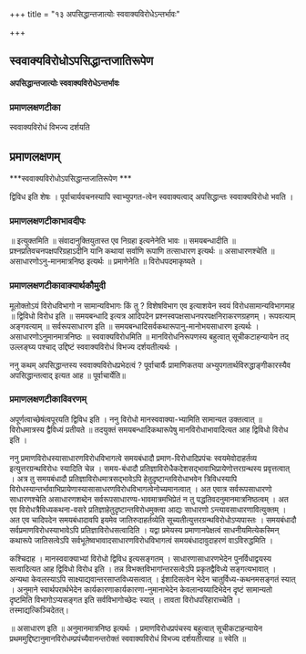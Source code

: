 +++
title = "१३ अपसिद्धान्तजात्योः स्ववाक्यविरोधेऽन्तर्भावः"

+++


## स्ववाक्यविरोधोऽपसिद्धान्तजातिरूपेण

**अपसिद्धान्तजात्योः स्ववाक्यविरोधेऽन्तर्भावः** 

### **प्रमाणलक्षणटीका**

स्ववाक्यविरोधं विभज्य दर्शयति

## प्रमाणलक्षणम्

***स्ववाक्यविरोधोऽपसिद्धान्तजातिरूपेण ***

द्विविध इति शेषः । पूर्वाचार्यवचनस्यापि स्वाभ्युपगत-त्वेन स्ववाक्यत्वाद् अपसिद्धान्तः स्ववाक्यविरोधो भवति ।

### **प्रमाणलक्षणटीकाभावदीपः**

॥ इत्युक्तमिति ॥ संवादानुक्तियुतास्त एव निग्रहा इत्यनेनेति भावः ॥ समयबन्धादीति ॥ प्रश्नप्रतिवचनपक्षपरिग्रहाऽदीनि यानि कथायां सर्वाणि रूपाणि तत्साधारण इत्यर्थः ॥ असाधारणश्चेति ॥ असाधारणोऽनु-मानमात्रनिष्ठ इत्यर्थः ॥ प्रमाणेनेति ॥ विरोधपदमाकृष्यते ।

### **प्रमाणलक्षणटीकावाक्यार्थकौमुदी**

मूलोक्तोऽयं विरोधविभागो न सामान्यविभागः किं तु ? विशेषविभाग एव इत्याशयेन स्वयं विरोधसामान्यविभागमाह ॥ द्विविधो विरोध इति ॥ समयबन्धादि इत्यत्र आदिपदेन प्रश्नस्वपक्षसाधनपरपक्षनिराकरणग्रहणम् । रूपवत्याम् अङ्गवत्याम् ॥ सर्वरूपसाधारण इति ॥ समयबन्धादिसर्वकथारूपानु-मानोभयसाधारण इत्यर्थः । असाधारणोऽनुमानमात्रनिष्ठः ॥ स्ववाक्यविरोधमिति ॥ मानविरोधनिरूपणस्य बहुत्वात् सूचीकटाहन्यायेन तद् उल्लङ्घ्य पश्चाद् उद्दिष्टं स्ववाक्यविरोधं विभज्य दर्शयतीत्यर्थः ।

ननु कथम् अपसिद्धान्तस्य स्ववाक्यविरोधप्रभेदत्वं ? पूर्वाचार्यैः प्रामाणिकतया अभ्युपगतार्थविरुद्धाङ्गीकारस्यैव अपसिद्धान्तत्वाद् इत्यत आह ॥ पूर्वाचार्येति॥

### **प्रमाणलक्षणटीकाविवरणम्**

अपूर्णत्वाच्छेषंत्वपूरयति द्विविध इति । ननु विरोधो मानस्ववाक्या-भ्यामिति सामान्यत उक्तत्वात् ॥ विरोधमात्रस्य द्वैविध्यं प्रतीयते ॥ तदयुक्तं समयबन्धादिकथारूपेषु मानविरोधाभावादित्यत आह द्विविधो विरोध इति ।

ननु प्रमाणविरोधस्यासाधारणविरोधविभागत्वे समयबंधादौ प्रमाण-विरोधादिप्रपंचः स्वयमेवोदाहर्तव्य इत्युत्तरग्रन्थविरोधः स्यादिति चेन्न । समय-बंधादौ प्रतिज्ञाविरोधैकदेशसद्भावाभिप्रायेणोत्तरग्रन्थस्य प्रवृत्तत्वात् । अत्र तु समयबंधादौ प्रतिज्ञाविरोधमात्रसद्भावेऽपि हेतुदृष्टान्तविरोधाभवेन त्रिविधस्यापि विरोधस्यान्तर्भावाभिप्रायेणास्यासासाधरणविरोधविभागत्वेनोच्यमानत्वात् । अत एवात्र सर्वरूपसाधारणो साधारणश्चेति असाधारणशब्देन सर्वरूपसाधारण्य-भावमात्रमभिप्रेतं न तु पद्धतिवदनुमानमात्रनिष्ठत्वम् । अत एव विरोधत्रैविध्यकथना-वसरे प्रतिज्ञाहेतुदृष्टान्तविरोधमुक्त्वा आद्यः साधारणो ऽन्त्यावसाधारणावित्युक्तम् । अत एव चादिपदेन समयबंधादावपि इयमेव जातिरुदाहर्तव्येति सूच्यतीत्युत्तरग्रन्थविरोधोऽप्यपास्तः । समयबंधादौ सर्वप्रमाणविरोधस्याभावेऽपि प्रतिज्ञाविरोधसत्वादिति । यद्वा प्रमेयस्य प्रमाणानपेक्षत्वं साधनीयमित्येकस्मिन् कथारूपे जातिसत्वेऽपि सर्वभूतेष्वभावादसाधारणविरोधविभागत्वं समयबंधादावुदाहरणं वाऽविरुद्धमिति ।

कश्चिदाह । मानस्ववाक्याभ्यां विरोधो द्विविध इत्यसङ्गतम् । साधारणासाधारणभेदेन पुनर्विधाद्वयस्य सत्वादित्यत आह द्विविधो विरोध इति । तन्न विभक्तविभागांन्तरसत्वेऽपि प्रकृतद्वैविध्ये सङ्गत्यभावात् । अन्यथा केवलस्याऽपि साक्ष्याद्यवान्तरसाप्तविध्यसत्वात् । ईशादिसत्वेन भेदेन चातुर्विध्य-कथनमसङ्गतं स्यात् । अनुमाने स्वार्थपरार्थभेदेन कार्यकारणाकार्यकारणा-नुमानाभेदेन केवलान्वय्यादिभेदेन दृष्टं सामान्यतो दृष्टमिति विभागोऽप्यसङ्गत इति सर्वविभागोच्छेदः स्यात् । तावता विरोधपरिहाराच्चेति । तस्माद्यत्किञ्चिदेतत्।

॥ असाधारण इति ॥ अनुमानमात्रनिष्ठ इत्यर्थः । प्रमाणविरोधप्रपंचस्य बहुत्वात् सूचीकटाहन्यायेन प्रथममुद्दिष्टानुमानविरोधम्प्रपंच्यैवानन्तरोक्तं स्ववाक्यविरोधं विभज्य दर्शयतीत्याह ॥ स्वेति ॥

